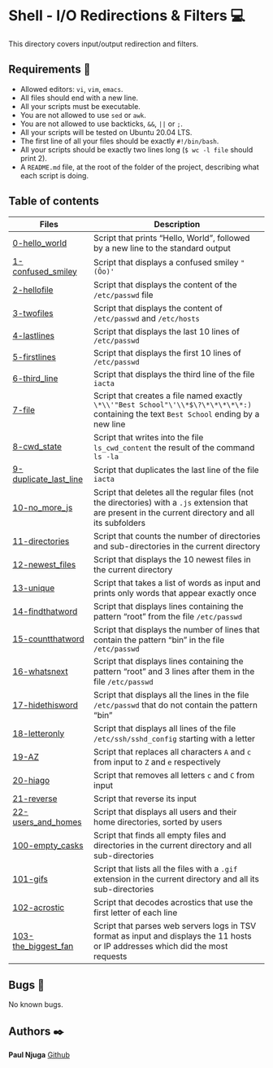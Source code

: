 # Shell - I/O Redirections & Filters :computer:

This directory covers input/output redirection and filters.

## Requirements :bookmark_tabs:

* Allowed editors: ```vi```, ```vim```, ```emacs```.
* All files should end with a new line.
* All your scripts must be executable.
* You are not allowed to use ```sed``` or ```awk```.
* You are not allowed to use backticks, ```&&```, ```||``` or ```;```.
* All your scripts will be tested on Ubuntu 20.04 LTS.
* The first line of all your files should be exactly ```#!/bin/bash```.
* All your scripts should be exactly two lines long (```$ wc -l file``` should print 2).
* A ```README.md``` file, at the root of the folder of the project, describing what each script is doing.

## Table of contents

Files | Description
----- | -----------
[0-hello_world](./0-hello_world) | Script that prints “Hello, World”, followed by a new line to the standard output
[1-confused_smiley](./1-confused_smiley) | Script that displays a confused smiley ```"(Ôo)'```
[2-hellofile](./2-hellofile) | Script that displays the content of the ```/etc/passwd``` file
[3-twofiles](./3-twofiles) | Script that displays the content of ```/etc/passwd``` and ```/etc/hosts```
[4-lastlines](./4-lastlines) | Script that displays the last 10 lines of ```/etc/passwd```
[5-firstlines](./5-firstlines) | Script that displays the first 10 lines of ```/etc/passwd```
[6-third_line](./6-third_line) | Script that displays the third line of the file ```iacta```
[7-file](./7-file) | Script that creates a file named exactly ```\*\\'"Best School"\'\\*$\?\*\*\*\*\*:)``` containing the text ```Best School``` ending by a new line
[8-cwd_state](./8-cwd_state) | Script that writes into the file ```ls_cwd_content``` the result of the command ```ls -la```
[9-duplicate_last_line](./9-duplicate_last_line) | Script that duplicates the last line of the file ```iacta```
[10-no_more_js](./10-no_more_js) | Script that deletes all the regular files (not the directories) with a ```.js``` extension that are present in the current directory and all its subfolders
[11-directories](./11-directories) | Script that counts the number of directories and sub-directories in the current directory
[12-newest_files](./12-newest_files) | Script that displays the 10 newest files in the current directory
[13-unique](./13-unique) | Script that takes a list of words as input and prints only words that appear exactly once
[14-findthatword](./14-findthatword) | Script that displays lines containing the pattern “root” from the file ```/etc/passwd```
[15-countthatword](./15-countthatword) | Script that displays the number of lines that contain the pattern “bin” in the file ```/etc/passwd```
[16-whatsnext](./16-whatsnext) | Script that displays lines containing the pattern “root” and 3 lines after them in the file ```/etc/passwd```
[17-hidethisword](./17-hidethisword) | Script that displays all the lines in the file ```/etc/passwd``` that do not contain the pattern “bin”
[18-letteronly](./18-letteronly) | Script that displays all lines of the file ```/etc/ssh/sshd_config``` starting with a letter
[19-AZ](./19-AZ) | Script that replaces all characters ```A``` and ```c``` from input to ```Z``` and ```e``` respectively
[20-hiago](./20-hiago) | Script that removes all letters ```c``` and ```C``` from input
[21-reverse](./21-reverse) | Script that reverse its input
[22-users_and_homes](./22-users_and_homes) | Script that displays all users and their home directories, sorted by users
[100-empty_casks](./100-empty_casks) | Script that  finds all empty files and directories in the current directory and all sub-directories
[101-gifs](./101-gifs) | Script that lists all the files with a ```.gif``` extension in the current directory and all its sub-directories
[102-acrostic](./102-acrostic) | Script that decodes acrostics that use the first letter of each line
[103-the_biggest_fan](./103-the_biggest_fan) | Script that parses web servers logs in TSV format as input and displays the 11 hosts or IP addresses which did the most requests

## Bugs :loudspeaker:

No known bugs.

## Authors :black_nib:

**Paul Njuga** [Github](https://github.com/Paul-Njuga)
